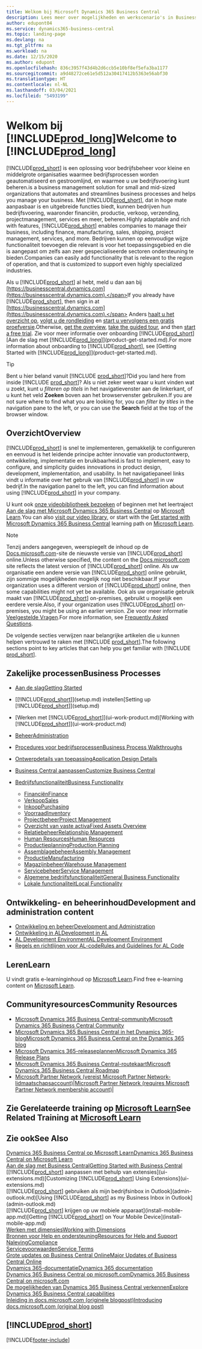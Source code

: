 ```yaml
---
title: Welkom bij Microsoft Dynamics 365 Business Central
description: Lees meer over mogelijkheden en werkscenario's in Business Central waarmee bedrijven hun bedrijf kunnen beheren, inclusief financiën, productie, verkoop, verzending, projectbeheer, services en meer.
author: edupont04
ms.service: dynamics365-business-central
ms.topic: landing-page
ms.devlang: na
ms.tgt_pltfrm: na
ms.workload: na
ms.date: 12/15/2020
ms.author: edupont
ms.openlocfilehash: 836c3957f43d4b2d6ccb5e10bf8ef5efa3ba1177
ms.sourcegitcommit: a9d48272ce61e5d512a30417412b5363e56abf30
ms.translationtype: HT
ms.contentlocale: nl-NL
ms.lasthandoff: 03/04/2021
ms.locfileid: "5493199"
---
```

# <a name="welcome-to-prod_long"></a><span data-ttu-id="8d64b-103">Welkom bij [!INCLUDE[prod_long](includes/prod_long.md)]</span><span class="sxs-lookup"><span data-stu-id="8d64b-103">Welcome to [!INCLUDE[prod_long](includes/prod_long.md)]</span></span>

[!INCLUDE[prod_short](includes/prod_short.md)] <span data-ttu-id="8d64b-104">is een oplossing voor bedrijfsbeheer voor kleine en middelgrote organisaties waarmee bedrijfsprocessen worden geautomatiseerd en gestroomlijnd, en waarmee u uw bedrijfsvoering kunt beheren.</span><span class="sxs-lookup"><span data-stu-id="8d64b-104">is a business management solution for small and mid-sized organizations that automates and streamlines business processes and helps you manage your business.</span></span> <span data-ttu-id="8d64b-105">Met [!INCLUDE[prod_short](includes/prod_short.md)], dat in hoge mate aanpasbaar is en uitgebreide functies biedt, kunnen bedrijven hun bedrijfsvoering, waaronder financiën, productie, verkoop, verzending, projectmanagement, services en meer, beheren.</span><span class="sxs-lookup"><span data-stu-id="8d64b-105">Highly adaptable and rich with features, [!INCLUDE[prod_short](includes/prod_short.md)] enables companies to manage their business, including finance, manufacturing, sales, shipping, project management, services, and more.</span></span> <span data-ttu-id="8d64b-106">Bedrijven kunnen op eenvoudige wijze functionaliteit toevoegen die relevant is voor het toepassingsgebied en die is aangepast om zelfs aan zeer gespecialiseerde sectoren ondersteuning te bieden.</span><span class="sxs-lookup"><span data-stu-id="8d64b-106">Companies can easily add functionality that is relevant to the region of operation, and that is customized to support even highly specialized industries.</span></span>  

<span data-ttu-id="8d64b-107">Als u [!INCLUDE[prod_short](includes/prod_short.md)] al hebt, meld u dan aan bij [https://businesscentral.dynamics.com](https://businesscentral.dynamics.com).</span><span class="sxs-lookup"><span data-stu-id="8d64b-107">If you already have [!INCLUDE[prod_short](includes/prod_short.md)], then sign in at [https://businesscentral.dynamics.com](https://businesscentral.dynamics.com).</span></span> <span data-ttu-id="8d64b-108">Anders [haalt u het overzicht op](https://dynamics.microsoft.com/business-central/overview/), [volgt u de rondleiding](https://dynamics.microsoft.com/en-us/guidedtour/dynamics/business-central/1/1) en [start u vervolgens een gratis proefversie](https://go.microsoft.com/fwlink/?linkid=847861).</span><span class="sxs-lookup"><span data-stu-id="8d64b-108">Otherwise, [get the overview](https://dynamics.microsoft.com/business-central/overview/),  [take the guided tour](https://dynamics.microsoft.com/en-us/guidedtour/dynamics/business-central/1/1), and then [start a free trial](https://go.microsoft.com/fwlink/?linkid=847861).</span></span> <span data-ttu-id="8d64b-109">Zie voor meer informatie over onboarding [!INCLUDE[prod_short](includes/prod_short.md)] [Aan de slag met [!INCLUDE[prod_long](includes/prod_long.md)]](product-get-started.md).</span><span class="sxs-lookup"><span data-stu-id="8d64b-109">For more information about onboarding to [!INCLUDE[prod_short](includes/prod_short.md)], see [Getting Started with [!INCLUDE[prod_long](includes/prod_long.md)]](product-get-started.md).</span></span>  

> [!TIP]
> <span data-ttu-id="8d64b-110">Bent u hier beland vanuit [!INCLUDE [prod_short](includes/prod_short.md)]?</span><span class="sxs-lookup"><span data-stu-id="8d64b-110">Did you land here from inside [!INCLUDE [prod_short](includes/prod_short.md)]?</span></span> <span data-ttu-id="8d64b-111">Als u niet zeker weet waar u kunt vinden wat u zoekt, kunt u *filteren op titels* in het navigatievenster aan de linkerkant, of u kunt het veld **Zoeken** boven aan het browservenster gebruiken.</span><span class="sxs-lookup"><span data-stu-id="8d64b-111">If you are not sure where to find what you are looking for, you can *filter by titles* in the navigation pane to the left, or you can use the **Search** field at the top of the browser window.</span></span>

## <a name="overview"></a><span data-ttu-id="8d64b-112">Overzicht</span><span class="sxs-lookup"><span data-stu-id="8d64b-112">Overview</span></span>

[!INCLUDE[prod_short](includes/prod_short.md)] <span data-ttu-id="8d64b-113">is snel te implementeren, gemakkelijk te configureren en eenvoud is het leidende principe achter innovatie van productontwerp, ontwikkeling, implementatie en bruikbaarheid.</span><span class="sxs-lookup"><span data-stu-id="8d64b-113">is fast to implement, easy to configure, and simplicity guides innovations in product design, development, implementation, and usability.</span></span> <span data-ttu-id="8d64b-114">In het navigatiepaneel links vindt u informatie over het gebruik van [!INCLUDE[prod_short](includes/prod_short.md)] in uw bedrijf.</span><span class="sxs-lookup"><span data-stu-id="8d64b-114">In the navigation panel to the left, you can find information about using [!INCLUDE[prod_short](includes/prod_short.md)] in your company.</span></span>  

<span data-ttu-id="8d64b-115">U kunt ook [onze videobibliotheek bezoeken](across-videos.md) of beginnen met het leertraject [Aan de slag met Microsoft Dynamics 365 Business Central](/learn/paths/get-started-dynamics-365-business-central/) op [Microsoft Learn](/learn/dynamics365/business-central?WT.mc_id=dyn365bc_landingpage-docs).</span><span class="sxs-lookup"><span data-stu-id="8d64b-115">You can also [visit our video library](across-videos.md), or start with the [Get started with Microsoft Dynamics 365 Business Central](/learn/paths/get-started-dynamics-365-business-central/) learning path on [Microsoft Learn](/learn/dynamics365/business-central?WT.mc_id=dyn365bc_landingpage-docs).</span></span>  

> [!NOTE]
> <span data-ttu-id="8d64b-116">Tenzij anders aangegeven, weerspiegelt de inhoud op de [Docs.microsoft.com](https://docs.microsoft.com/dynamics365/business-central/)-site de nieuwste versie van [!INCLUDE[prod_short](includes/prod_short.md)] online.</span><span class="sxs-lookup"><span data-stu-id="8d64b-116">Unless otherwise specified, the content on the [Docs.microsoft.com](https://docs.microsoft.com/dynamics365/business-central/) site reflects the latest version of [!INCLUDE[prod_short](includes/prod_short.md)] online.</span></span> <span data-ttu-id="8d64b-117">Als uw organisatie een andere versie van [!INCLUDE[prod_short](includes/prod_short.md)] online gebruikt, zijn sommige mogelijkheden mogelijk nog niet beschikbaar.</span><span class="sxs-lookup"><span data-stu-id="8d64b-117">If your organization uses a different version of [!INCLUDE[prod_short](includes/prod_short.md)] online, then some capabilities might not yet be available.</span></span> <span data-ttu-id="8d64b-118">Ook als uw organisatie gebruik maakt van [!INCLUDE[prod_short](includes/prod_short.md)] on-premises, gebruikt u mogelijk een eerdere versie.</span><span class="sxs-lookup"><span data-stu-id="8d64b-118">Also, if your organization uses [!INCLUDE[prod_short](includes/prod_short.md)] on-premises, you might be using an earlier version.</span></span> <span data-ttu-id="8d64b-119">Zie voor meer informatie [Veelgestelde Vragen](across-faq.md).</span><span class="sxs-lookup"><span data-stu-id="8d64b-119">For more information, see [Frequently Asked Questions](across-faq.md).</span></span>

<span data-ttu-id="8d64b-120">De volgende secties verwijzen naar belangrijke artikelen die u kunnen helpen vertrouwd te raken met [!INCLUDE [prod_short](includes/prod_short.md)].</span><span class="sxs-lookup"><span data-stu-id="8d64b-120">The following sections point to key articles that can help you get familiar with [!INCLUDE [prod_short](includes/prod_short.md)].</span></span>  

## <a name="business-processes"></a><span data-ttu-id="8d64b-121">Zakelijke processen</span><span class="sxs-lookup"><span data-stu-id="8d64b-121">Business Processes</span></span>

- [<span data-ttu-id="8d64b-122">Aan de slag</span><span class="sxs-lookup"><span data-stu-id="8d64b-122">Getting Started</span></span>](product-get-started.md)
- <span data-ttu-id="8d64b-123">[[!INCLUDE[prod_short](includes/prod_short.md)]](setup.md) instellen</span><span class="sxs-lookup"><span data-stu-id="8d64b-123">[Setting up [!INCLUDE[prod_short](includes/prod_short.md)]](setup.md)</span></span>
- <span data-ttu-id="8d64b-124">[Werken met [!INCLUDE[prod_short](includes/prod_short.md)]](ui-work-product.md)</span><span class="sxs-lookup"><span data-stu-id="8d64b-124">[Working with [!INCLUDE[prod_short](includes/prod_short.md)]](ui-work-product.md)</span></span>
- [<span data-ttu-id="8d64b-125">Beheer</span><span class="sxs-lookup"><span data-stu-id="8d64b-125">Administration</span></span>](admin-setup-and-administration.md)
- [<span data-ttu-id="8d64b-126">Procedures voor bedrijfsprocessen</span><span class="sxs-lookup"><span data-stu-id="8d64b-126">Business Process Walkthroughs</span></span>](walkthrough-business-process-walkthroughs.md)
- [<span data-ttu-id="8d64b-127">Ontwerpdetails van toepassing</span><span class="sxs-lookup"><span data-stu-id="8d64b-127">Application Design Details</span></span>](design-details-application-design.md)
- [<span data-ttu-id="8d64b-128">Business Central aanpassen</span><span class="sxs-lookup"><span data-stu-id="8d64b-128">Customize Business Central</span></span>](ui-customizing-overview.md)
- [<span data-ttu-id="8d64b-129">Bedrijfsfunctionaliteit</span><span class="sxs-lookup"><span data-stu-id="8d64b-129">Business Functionality</span></span>](across-business-functionality.md)

  - [<span data-ttu-id="8d64b-130">Financiën</span><span class="sxs-lookup"><span data-stu-id="8d64b-130">Finance</span></span>](finance.md)
  - [<span data-ttu-id="8d64b-131">Verkoop</span><span class="sxs-lookup"><span data-stu-id="8d64b-131">Sales</span></span>](sales-manage-sales.md)
  - [<span data-ttu-id="8d64b-132">Inkoop</span><span class="sxs-lookup"><span data-stu-id="8d64b-132">Purchasing</span></span>](purchasing-manage-purchasing.md)
  - [<span data-ttu-id="8d64b-133">Voorraad</span><span class="sxs-lookup"><span data-stu-id="8d64b-133">Inventory</span></span>](inventory-manage-inventory.md)
  - [<span data-ttu-id="8d64b-134">Projectbeheer</span><span class="sxs-lookup"><span data-stu-id="8d64b-134">Project Management</span></span>](projects-manage-projects.md)
  - [<span data-ttu-id="8d64b-135">Overzicht van vaste activa</span><span class="sxs-lookup"><span data-stu-id="8d64b-135">Fixed Assets Overview</span></span>](fa-manage.md)
  - [<span data-ttu-id="8d64b-136">Relatiebeheer</span><span class="sxs-lookup"><span data-stu-id="8d64b-136">Relationship Management</span></span>](marketing-relationship-management.md)
  - [<span data-ttu-id="8d64b-137">Human Resources</span><span class="sxs-lookup"><span data-stu-id="8d64b-137">Human Resources</span></span>](hr-manage-human-resources.md)
  - [<span data-ttu-id="8d64b-138">Productieplanning</span><span class="sxs-lookup"><span data-stu-id="8d64b-138">Production Planning</span></span>](production-planning.md)
  - [<span data-ttu-id="8d64b-139">Assemblagebeheer</span><span class="sxs-lookup"><span data-stu-id="8d64b-139">Assembly Management</span></span>](assembly-assemble-items.md)
  - [<span data-ttu-id="8d64b-140">Productie</span><span class="sxs-lookup"><span data-stu-id="8d64b-140">Manufacturing</span></span>](production-manage-manufacturing.md)
  - [<span data-ttu-id="8d64b-141">Magazijnbeheer</span><span class="sxs-lookup"><span data-stu-id="8d64b-141">Warehouse Management</span></span>](warehouse-manage-warehouse.md)
  - [<span data-ttu-id="8d64b-142">Servicebeheer</span><span class="sxs-lookup"><span data-stu-id="8d64b-142">Service Management</span></span>](service-service.md)
  - [<span data-ttu-id="8d64b-143">Algemene bedrijfsfunctionaliteit</span><span class="sxs-lookup"><span data-stu-id="8d64b-143">General Business Functionality</span></span>](ui-across-business-areas.md)
  - [<span data-ttu-id="8d64b-144">Lokale functionaliteit</span><span class="sxs-lookup"><span data-stu-id="8d64b-144">Local Functionality</span></span>](about-localization.md)

## <a name="development-and-administration-content"></a><span data-ttu-id="8d64b-145">Ontwikkeling- en beheerinhoud</span><span class="sxs-lookup"><span data-stu-id="8d64b-145">Development and administration content</span></span>

- [<span data-ttu-id="8d64b-146">Ontwikkeling en beheer</span><span class="sxs-lookup"><span data-stu-id="8d64b-146">Development and Administration</span></span>](/dynamics365/business-central/dev-itpro/index)
- [<span data-ttu-id="8d64b-147">Ontwikkeling in AL</span><span class="sxs-lookup"><span data-stu-id="8d64b-147">Development in AL</span></span>](/dynamics365/business-central/dev-itpro/developer/devenv-dev-overview)
- [<span data-ttu-id="8d64b-148">AL Development Environment</span><span class="sxs-lookup"><span data-stu-id="8d64b-148">AL Development Environment</span></span>](/dynamics365/business-central/dev-itpro/developer/devenv-reference-overview)
- [<span data-ttu-id="8d64b-149">Regels en richtlijnen voor AL-code</span><span class="sxs-lookup"><span data-stu-id="8d64b-149">Rules and Guidelines for AL Code</span></span>](/dynamics365/business-central/dev-itpro/compliance/apptest-overview)

## <a name="learn"></a><span data-ttu-id="8d64b-150">Leren</span><span class="sxs-lookup"><span data-stu-id="8d64b-150">Learn</span></span>

<span data-ttu-id="8d64b-151">U vindt gratis e-learninginhoud op [Microsoft Learn](/learn/dynamics365/business-central?WT.mc_id=dyn365bc_landingpage-docs).</span><span class="sxs-lookup"><span data-stu-id="8d64b-151">Find free e-learning content on [Microsoft Learn](/learn/dynamics365/business-central?WT.mc_id=dyn365bc_landingpage-docs).</span></span>  

## <a name="community-resources"></a><span data-ttu-id="8d64b-152">Communityresources</span><span class="sxs-lookup"><span data-stu-id="8d64b-152">Community Resources</span></span>

- [<span data-ttu-id="8d64b-153">Microsoft Dynamics 365 Business Central-community</span><span class="sxs-lookup"><span data-stu-id="8d64b-153">Microsoft Dynamics 365 Business Central Community</span></span>](https://community.dynamics.com/business)
- [<span data-ttu-id="8d64b-154">Microsoft Dynamics 365 Business Central in het Dynamics 365-blog</span><span class="sxs-lookup"><span data-stu-id="8d64b-154">Microsoft Dynamics 365 Business Central on the Dynamics 365 blog</span></span>](https://cloudblogs.microsoft.com/dynamics365/it/product/business-central/)
- [<span data-ttu-id="8d64b-155">Microsoft Dynamics 365-releaseplannen</span><span class="sxs-lookup"><span data-stu-id="8d64b-155">Microsoft Dynamics 365 Release Plans</span></span>](https://go.microsoft.com/fwlink/?linkid=2047422)
- [<span data-ttu-id="8d64b-156">Microsoft Dynamics 365 Business Central-routekaart</span><span class="sxs-lookup"><span data-stu-id="8d64b-156">Microsoft Dynamics 365 Business Central Roadmap</span></span>](https://dynamics.microsoft.com/roadmap/business-central/)
- <span data-ttu-id="8d64b-157">[Microsoft Partner Network \(vereist Microsoft Partner Network-lidmaatschapsaccount\)](https://mspartner.microsoft.com/en/us/windows/index.aspx)|</span><span class="sxs-lookup"><span data-stu-id="8d64b-157">[Microsoft Partner Network \(requires Microsoft Partner Network membership account\)](https://mspartner.microsoft.com/en/us/windows/index.aspx)|</span></span>  

## <a name="see-related-training-at-microsoft-learn"></a><span data-ttu-id="8d64b-158">Zie Gerelateerde training op [Microsoft Learn](/learn/dynamics365/business-central?WT.mc_id=dyn365bc_landingpage-docs)</span><span class="sxs-lookup"><span data-stu-id="8d64b-158">See Related Training at [Microsoft Learn](/learn/dynamics365/business-central?WT.mc_id=dyn365bc_landingpage-docs)</span></span>

## <a name="see-also"></a><span data-ttu-id="8d64b-159">Zie ook</span><span class="sxs-lookup"><span data-stu-id="8d64b-159">See Also</span></span>

[<span data-ttu-id="8d64b-160">Dynamics 365 Business Central op Microsoft Learn</span><span class="sxs-lookup"><span data-stu-id="8d64b-160">Dynamics 365 Business Central on Microsoft Learn</span></span>](/learn/dynamics365/business-central?WT.mc_id=dyn365bc_landingpage-docs)  
[<span data-ttu-id="8d64b-161">Aan de slag met Business Central</span><span class="sxs-lookup"><span data-stu-id="8d64b-161">Getting Started with Business Central</span></span>](product-get-started.md)  
<span data-ttu-id="8d64b-162">[[!INCLUDE[prod_short](includes/prod_short.md)] aanpassen met behulp van extensies](ui-extensions.md)</span><span class="sxs-lookup"><span data-stu-id="8d64b-162">[Customizing [!INCLUDE[prod_short](includes/prod_short.md)] Using Extensions](ui-extensions.md)</span></span>  
<span data-ttu-id="8d64b-163">[[!INCLUDE[prod_short](includes/prod_short.md)] gebruiken als mijn bedrijfsinbox in Outlook](admin-outlook.md)</span><span class="sxs-lookup"><span data-stu-id="8d64b-163">[Using [!INCLUDE[prod_short](includes/prod_short.md)] as my Business Inbox in Outlook](admin-outlook.md)</span></span>  
<span data-ttu-id="8d64b-164">[[!INCLUDE[prod_short](includes/prod_short.md)] krijgen op uw mobiele apparaat](install-mobile-app.md)</span><span class="sxs-lookup"><span data-stu-id="8d64b-164">[Getting [!INCLUDE[prod_short](includes/prod_short.md)] on Your Mobile Device](install-mobile-app.md)</span></span>  
[<span data-ttu-id="8d64b-165">Werken met dimensies</span><span class="sxs-lookup"><span data-stu-id="8d64b-165">Working with Dimensions</span></span>](finance-dimensions.md)  
[<span data-ttu-id="8d64b-166">Bronnen voor Help en ondersteuning</span><span class="sxs-lookup"><span data-stu-id="8d64b-166">Resources for Help and Support</span></span>](product-help-and-support.md)  
[<span data-ttu-id="8d64b-167">Naleving</span><span class="sxs-lookup"><span data-stu-id="8d64b-167">Compliance</span></span>](compliance/compliance-overview.md)  
[<span data-ttu-id="8d64b-168">Servicevoorwaarden</span><span class="sxs-lookup"><span data-stu-id="8d64b-168">Service Terms</span></span>](compliance/compliance-service-compliance.md#service-terms)  
[<span data-ttu-id="8d64b-169">Grote updates op Business Central Online</span><span class="sxs-lookup"><span data-stu-id="8d64b-169">Major Updates of Business Central Online</span></span>](/dynamics365/business-central/dev-itpro/administration/update-rollout-timelime)  
[<span data-ttu-id="8d64b-170">Dynamics 365-documentatie</span><span class="sxs-lookup"><span data-stu-id="8d64b-170">Dynamics 365 documentation</span></span>](/dynamics365/)  
[<span data-ttu-id="8d64b-171">Dynamics 365 Business Central op microsoft.com</span><span class="sxs-lookup"><span data-stu-id="8d64b-171">Dynamics 365 Business Central on microsoft.com</span></span>](https://dynamics.microsoft.com/business-central/overview/)  
[<span data-ttu-id="8d64b-172">De mogelijkheden van Dynamics 365 Business Central verkennen</span><span class="sxs-lookup"><span data-stu-id="8d64b-172">Explore Dynamics 365 Business Central capabilities</span></span>](https://dynamics.microsoft.com/business-central/capabilities/)  
[<span data-ttu-id="8d64b-173">Inleiding in docs.microsoft.com (originele blogpost)</span><span class="sxs-lookup"><span data-stu-id="8d64b-173">Introducing docs.microsoft.com (original blog post)</span></span>](https://docs.microsoft.com/teamblog/introducing-docs-microsoft-com)  

## [!INCLUDE[prod_short](includes/free_trial_md.md)]


[!INCLUDE[footer-include](includes/footer-banner.md)]